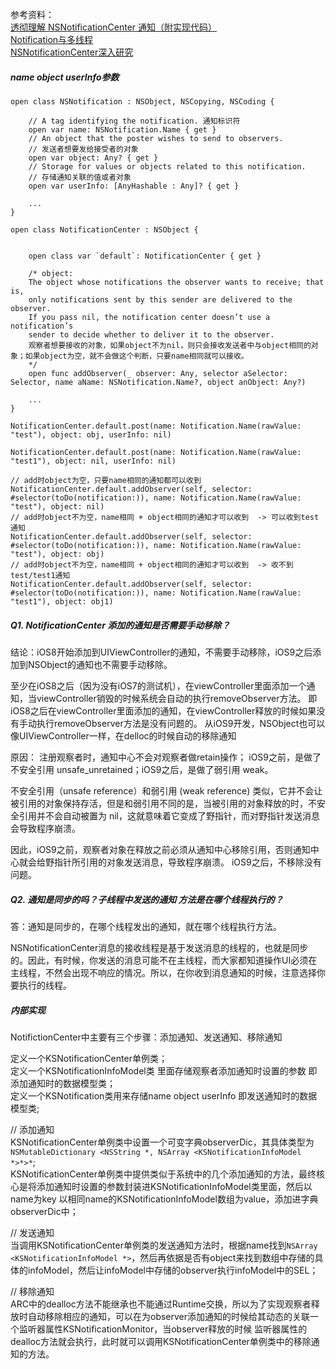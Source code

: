 参考资料：   
[透彻理解 NSNotificationCenter 通知（附实现代码）](https://www.jianshu.com/p/e3a38b21420c)  
[Notification与多线程](http://southpeak.github.io/2015/03/14/nsnotification-and-multithreading/)  
[NSNotificationCenter深入研究](https://blog.csdn.net/u014600626/article/details/73603557)

##### name object userInfo参数

```
open class NSNotification : NSObject, NSCopying, NSCoding {

    // A tag identifying the notification. 通知标识符
    open var name: NSNotification.Name { get }
	// An object that the poster wishes to send to observers. 
	// 发送者想要发给接受者的对象
    open var object: Any? { get }
	// Storage for values or objects related to this notification. 
	// 存储通知关联的值或者对象
    open var userInfo: [AnyHashable : Any]? { get }

    ...
}

open class NotificationCenter : NSObject {

    
    open class var `default`: NotificationCenter { get }

    /* object: 
    The object whose notifications the observer wants to receive; that is, 
    only notifications sent by this sender are delivered to the observer.
	If you pass nil, the notification center doesn’t use a notification’s 
	sender to decide whether to deliver it to the observer.
	观察者想要接收的对象，如果object不为nil，则只会接收发送者中与object相同的对象；如果object为空，就不会做这个判断，只要name相同就可以接收。
	*/
    open func addObserver(_ observer: Any, selector aSelector: Selector, name aName: NSNotification.Name?, object anObject: Any?)
	
	...
}

NotificationCenter.default.post(name: Notification.Name(rawValue: "test"), object: obj, userInfo: nil)

NotificationCenter.default.post(name: Notification.Name(rawValue: "test1"), object: nil, userInfo: nil)

// add时object为空，只要name相同的通知都可以收到
NotificationCenter.default.addObserver(self, selector: #selector(toDo(notification:)), name: Notification.Name(rawValue: "test"), object: nil)
// add时object不为空，name相同 + object相同的通知才可以收到  -> 可以收到test通知
NotificationCenter.default.addObserver(self, selector: #selector(toDo(notification:)), name: Notification.Name(rawValue: "test"), object: obj)
// add时object不为空，name相同 + object相同的通知才可以收到  -> 收不到test/test1通知
NotificationCenter.default.addObserver(self, selector: #selector(toDo(notification:)), name: Notification.Name(rawValue: "test1"), object: obj1)

```

##### Q1. NotificationCenter 添加的通知是否需要手动移除？
 
 结论：iOS8开始添加到UIViewController的通知，不需要手动移除，iOS9之后添加到NSObject的通知也不需要手动移除。
 
 至少在iOS8之后（因为没有iOS7的测试机），在viewController里面添加一个通知，当viewController销毁的时候系统会自动的执行removeObserver方法。
即 iOS8之后在viewController里面添加的通知，在viewController释放的时候如果没有手动执行removeObserver方法是没有问题的。
从iOS9开发，NSObject也可以像UIViewController一样，在delloc的时候自动的移除通知
 
 原因：
 注册观察者时，通知中心不会对观察者做retain操作；
 iOS9之前，是做了不安全引用 unsafe_unretained；iOS9之后，是做了弱引用 weak。
 
 不安全引用（unsafe reference）和弱引用 (weak reference) 类似，它并不会让被引用的对象保持存活，但是和弱引用不同的是，当被引用的对象释放的时，不安全引用并不会自动被置为 nil，这就意味着它变成了野指针，而对野指针发送消息会导致程序崩溃。
 
 因此，iOS9之前，观察者对象在释放之前必须从通知中心移除引用，否则通知中心就会给野指针所引用的对象发送消息，导致程序崩溃。
 iOS9之后，不移除没有问题。
  
##### Q2. 通知是同步的吗？子线程中发送的通知 方法是在哪个线程执行的？
 
 答：通知是同步的，在哪个线程发出的通知，就在哪个线程执行方法。
 
 NSNotificationCenter消息的接收线程是基于发送消息的线程的，也就是同步的。因此，有时候，你发送的消息可能不在主线程，而大家都知道操作UI必须在主线程，不然会出现不响应的情况。所以，在你收到消息通知的时候，注意选择你要执行的线程。
 
##### 内部实现

NotifictionCenter中主要有三个步骤：添加通知、发送通知、移除通知   

定义一个KSNotificationCenter单例类；  
定义一个KSNotificationInfoModel类 里面存储观察者添加通知时设置的参数 即添加通知时的数据模型类；  
定义一个KSNotification类用来存储name object userInfo 即发送通知时的数据模型类;  

// 添加通知  
KSNotificationCenter单例类中设置一个可变字典observerDic，其具体类型为`NSMutableDictionary <NSString *, NSArray <KSNotificationInfoModel *>*>*`;   
KSNotificationCenter单例类中提供类似于系统中的几个添加通知的方法，最终核心是将添加通知时设置的参数封装进KSNotificationInfoModel类里面，然后以name为key 以相同name的KSNotificationInfoModel数组为value，添加进字典observerDic中；  

// 发送通知  
当调用KSNotificationCenter单例类的发送通知方法时，根据name找到`NSArray  <KSNotificationInfoModel *>`，然后再依据是否有object来找到数组中存储的具体的infoModel，然后让infoModel中存储的observer执行infoModel中的SEL；  

// 移除通知  
ARC中的dealloc方法不能继承也不能通过Runtime交换，所以为了实现观察者释放时自动移除相应的通知，可以在为observer添加通知的时候给其动态的关联一个监听器属性KSNotificationMonitor，当observer释放的时候 监听器属性的dealloc方法就会执行，此时就可以调用KSNotificationCenter单例类中的移除通知的方法。  

 
